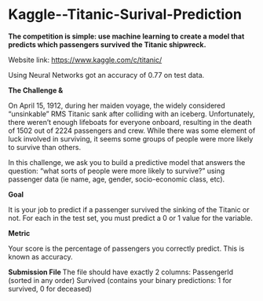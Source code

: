 # Kaggle--Titanic-Surival-Prediction
<b> The competition is simple: use machine learning to create a model that predicts which passengers survived the Titanic shipwreck. </b>  

Website link: https://www.kaggle.com/c/titanic/  

Using Neural Networks got an accuracy of 0.77 on test data.  

<b> The Challenge &</b>  

On April 15, 1912, during her maiden voyage, the widely considered “unsinkable” RMS Titanic sank after colliding with an iceberg. Unfortunately, there weren’t enough lifeboats for everyone onboard, resulting in the death of 1502 out of 2224 passengers and crew. While there was some element of luck involved in surviving, it seems some groups of people were more likely to survive than others.  

In this challenge, we ask you to build a predictive model that answers the question: “what sorts of people were more likely to survive?” using passenger data (ie name, age, gender, socio-economic class, etc).  

<b> Goal </b> 

It is your job to predict if a passenger survived the sinking of the Titanic or not. 
For each in the test set, you must predict a 0 or 1 value for the variable.  

<b> Metric </b> 

Your score is the percentage of passengers you correctly predict. This is known as accuracy.  

<b> Submission File </b> 
The file should have exactly 2 columns: PassengerId (sorted in any order) Survived (contains your binary predictions: 1 for survived, 0 for deceased)
